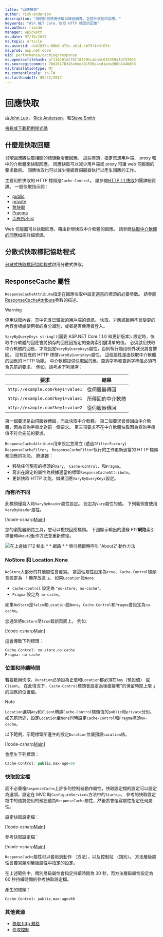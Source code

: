 ```yaml
---
title: "回應快取"
author: rick-anderson
description: "說明如何使用快取以降低頻寬，並提升效能的回應。"
keywords: "ASP.NET Core，快取 HTTP 標頭的回應"
ms.author: riande
manager: wpickett
ms.date: 07/10/2017
ms.topic: article
ms.assetid: cb42035a-60b0-472e-a614-cb79f443f654
ms.prod: asp.net-core
uid: performance/caching/response
ms.openlocfilehash: af114401d2f6f183291caba3c015359afb737d93
ms.sourcegitcommit: 78d28178345a0eea91556e4cd1adad98b1446db8
ms.translationtype: MT
ms.contentlocale: zh-TW
ms.lasthandoff: 09/22/2017
---
```

# <a name="response-caching"></a>回應快取

由[John Luo](https://github.com/JunTaoLuo)， [Rick Anderson](https://twitter.com/RickAndMSFT)，和[Steve Smith](https://ardalis.com/)

[檢視或下載範例程式碼](https://github.com/aspnet/Docs/tree/master/aspnetcore/performance/caching/response/sample)

## <a name="what-is-response-caching"></a>什麼是快取回應

*快取回應*將快取相關的標頭新增至回應。 這些標頭，指定您想用戶端、 proxy 和中的介軟體來快取回應。 回應快取可以減少用戶端或 proxy 可讓 web 伺服器的要求數目。 回應快取也可以減少量網頁伺服器執行以產生回應的工作。 

主要用於快取的 HTTP 標頭是`Cache-Control`。 請參閱[HTTP 1.1 快取](https://tools.ietf.org/html/rfc7234#section-5.2)如需詳細資訊。 一般快取指示詞：

* [public](https://tools.ietf.org/html/rfc7234#section-5.2.2.5)
* [private](https://tools.ietf.org/html/rfc7234#section-5.2.2.6)
* [無快取](https://tools.ietf.org/html/rfc7234#section-5.2.1.4)
* [Pragma](https://tools.ietf.org/html/rfc7234#section-5.4)
* [而有所不同](https://tools.ietf.org/html/rfc7231#section-7.1.4)

Web 伺服器可以快取回應，藉由新增快取中介軟體的回應。 請參閱[快取中介軟體的回應](middleware.md)如需詳細資訊。

## <a name="distributed-cache-tag-helper"></a>分散式快取標記協助程式

[分散式快取標記協助程式](xref:mvc/views/tag-helpers/builtin-th/DistributedCacheTagHelper)啟用分散式快取。


## <a name="responsecache-attribute"></a>ResponseCache 屬性

`ResponseCacheAttribute`指定在回應快取中設定適當的標頭的必要參數。 請參閱[ResponseCacheAttribute](https://docs.microsoft.com/aspnet/core/api/microsoft.aspnetcore.mvc.responsecacheattribute)參數的描述。

>[!WARNING]
> 停用快取內容，其中包含已驗證的用戶端的資訊。 快取，才應該啟用不會變更的內容會根據使用者的身分識別，或者是否使用者登入。

`VaryByQueryKeys string[]`(需要 ASP.NET Core 1.1.0 和更新版本): 設定時，快取中介軟體的回應會將預存的回應因指定的查詢索引鍵清單的值。 必須啟用快取中介軟體的回應，才能設定`VaryByQueryKeys`屬性，否則執行階段例外狀況將會擲回。 沒有對應的 HTTP 標頭`VaryByQueryKeys`屬性。 這個屬性是由快取中介軟體的回應的 HTTP 功能。 中介軟體提供快取回的應，查詢字串和查詢字串值必須符合先前的要求。 例如，請考慮下列順序：

| 要求          | 結果 |
| ----------------- | ------------ | 
| `http://example.com?key1=value1` | 從伺服器傳回 |
| `http://example.com?key1=value1` | 所傳回的中介軟體 |
| `http://example.com?key1=value2` | 從伺服器傳回 |

第一個要求是由伺服器傳回，而且快取中介軟體。 第二個要求會傳回由中介軟體，因為查詢字串比對前一個要求。 第三項要求不在中介軟體快取因為查詢字串值不符合先前的要求。 

`ResponseCacheAttribute`用來設定並建立 (透過`IFilterFactory`) `ResponseCacheFilter`。 `ResponseCacheFilter`執行的工作更新適當的 HTTP 標頭和回應的功能。 篩選器：

* 移除任何現有的標頭的`Vary`， `Cache-Control`，和`Pragma`。 
* 寫出在設定的屬性為根據適當的標頭`ResponseCacheAttribute`。 
* 更新快取 HTTP 功能，如果回應`VaryByQueryKeys`設定。

### <a name="vary"></a>而有所不同

此標頭僅寫入時`VaryByHeader`屬性設定。 設定為`Vary`屬性的值。 下列範例會使用`VaryByHeader`屬性。

[!code-csharp[Main](response/sample/Controllers/HomeController.cs?name=snippet_VaryByHeader&highlight=1)]

您的瀏覽器網路工具，您可以檢視回應標頭。 下圖顯示輸出的邊緣 F12**網路**索引標籤時`About2`動作方法會重新整理。 

![在上邊緣 F12 輸出 * * 網路 * * 索引標籤時呼叫 'About2' 動作方法](response/_static/vary.png)

### <a name="nostore-and-locationnone"></a>NoStore 和 Location.None

`NoStore`大部分的其他屬性會覆寫。 當這個屬性設定為`true`、`Cache-Control`標頭會設定為 「 無存放區 」。 如果`Location`設`None`:

* `Cache-Control` 設定為 `"no-store, no-cache"`。 
* `Pragma` 設定為 `no-cache`。 

如果`NoStore`是`false`和`Location`是`None`，`Cache-Control`和`Pragma`會設定為`no-cache`。

您通常將`NoStore`至`true`錯誤頁面上。 例如: 

[!code-csharp[Main](response/sample/Controllers/HomeController.cs?name=snippet1&highlight=1)]

這會導致下列標頭：

```javascript
Cache-Control: no-store,no-cache
Pragma: no-cache
```

### <a name="location-and-duration"></a>位置和持續時間

若要啟用快取，`Duration`必須設為正值和`Location`都必須在`Any`（預設值） 或`Client`。 在此情況下，`Cache-Control`標頭會設定為後面接著"的保留時間上限 」 的回應的位置值。

> [!NOTE]
> `Location`選項`Any`和`Client`轉譯`Cache-Control`標頭值的`public`和`private`分別。 如先前所述，設定`Location`至`None`同時設定`Cache-Control`和`Pragma`標頭`no-cache`。

以下範例，示範標頭所產生的設定`Duration`並讓預設`Location`值。

[!code-csharp[Main](response/sample/Controllers/HomeController.cs?name=snippet_duration&highlight=1)]

會產生下列標頭：

```javascript
Cache-Control: public,max-age=60
   ```

### <a name="cache-profiles"></a>快取設定檔

而不必重複`ResponseCache`上許多的控制器動作屬性，快取設定檔的設定可以設定為選項，設定在 MVC 時`ConfigureServices`方法中的`Startup`。 參考的快取設定檔中的值將使用的預設值為`ResponseCache`屬性，然後將會覆寫屬性指定任何屬性。

設定快取設定檔：

[!code-csharp[Main](response/sample/Startup.cs?name=snippet1)] 

參考快取設定檔：

[!code-csharp[Main](response/sample/Controllers/HomeController.cs?name=snippet_controller&highlight=1,4)]

`ResponseCache`屬性可以套用到動作 （方法），以及控制站 （類別）。 方法層級屬性會覆寫類別層級屬性中指定的設定。

在上述範例中，類別層級屬性會指定持續時間為 30 秒，而方法層級屬性設定為 60 秒持續時間的參考快取設定檔。

產生的標頭：

```
Cache-Control: public,max-age=60
   ```

  ### <a name="additional-resources"></a>其他資源

* [快取 http 規格](https://tools.ietf.org/html/rfc7234#section-3)
* [快取控制](https://www.w3.org/Protocols/rfc2616/rfc2616-sec14.html#sec14.9)
